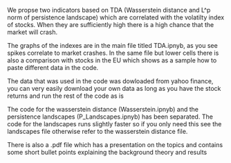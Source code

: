 We propse two indicators based on TDA (Wasserstein distance and L^p norm of persistence landscape) which are correlated with the volatilty index of stocks. When they are sufficiently high there is a high chance that the market will crash.

The graphs of the indexes are in the main file titled TDA.ipnyb, as you see spikes correlate to market crashes. In the same file but lower cells there is also a comparison with stocks in the EU which shows as a sample how to paste different data in the code. 

The data that was used in the code was dowloaded from yahoo finance, you can very easily download your own data as long as you have the stock returns and run the rest of the code as is

The code for the wasserstein distance (Wasserstein.ipnyb) and the persistence landscapes (P_Landscapes.ipnyb) has been separated. The code for the landscapes runs slightly faster so if you only need this see the landscapes file otherwise refer to the wasserstein distance file. 

There is also a .pdf file which has a presentation on the topics and contains some short bullet points explaining the background theory and results

